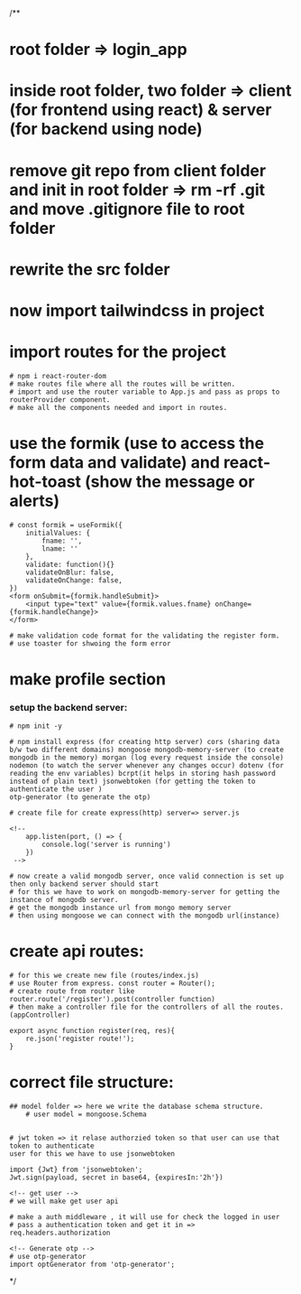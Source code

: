 /**

# root folder => login_app
# inside root folder, two folder => client (for frontend using react) & server (for backend using node)
# remove git repo from client folder and init in root folder => rm -rf .git and move .gitignore file to root folder
# rewrite the src folder
# now import tailwindcss in project
# import routes for the project
    # npm i react-router-dom
    # make routes file where all the routes will be written.
    # import and use the router variable to App.js and pass as props to routerProvider component.
    # make all the components needed and import in routes.

# use the formik (use to access the form data and validate) and react-hot-toast (show the message or alerts)

    # const formik = useFormik({
        initialValues: {
            fname: '',
            lname: ''
        },
        validate: function(){}
        validateOnBlur: false,
        validateOnChange: false,
    })
    <form onSubmit={formik.handleSubmit}>
        <input type="text" value={formik.values.fname} onChange={formik.handleChange}>
    </form>

    # make validation code format for the validating the register form.
    # use toaster for shwoing the form error 

# make profile section 

### setup the backend server:
    # npm init -y
    
    # npm install express (for creating http server) cors (sharing data b/w two different domains) mongoose mongodb-memory-server (to create mongodb in the memory) morgan (log every request inside the console) nodemon (to watch the server whenever any changes occur) dotenv (for reading the env variables) bcrpt(it helps in storing hash password instead of plain text) jsonwebtoken (for getting the token to authenticate the user )
    otp-generator (to generate the otp)

    # create file for create express(http) server=> server.js

    <!-- 
        app.listen(port, () => {
            console.log('server is running')
        })
     -->
    
    # now create a valid mongodb server, once valid connection is set up 
    then only backend server should start
    # for this we have to work on mongodb-memory-server for getting the 
    instance of mongodb server. 
    # get the mongodb instance url from mongo memory server
    # then using mongoose we can connect with the mongodb url(instance)

# create api routes:
    # for this we create new file (routes/index.js)
    # use Router from express. const router = Router();
    # create route from router like router.route('/register').post(controller function)
    # then make a controller file for the controllers of all the routes.(appController)

    export async function register(req, res){
        re.json('register route!');
    }

# correct file structure:

    ## model folder => here we write the database schema structure.
        # user model = mongoose.Schema


    # jwt token => it relase authorzied token so that user can use that token to authenticate
    user for this we have to use jsonwebtoken
    
    import {Jwt} from 'jsonwebtoken';
    Jwt.sign(payload, secret in base64, {expiresIn:'2h'})

    <!-- get user -->
    # we will make get user api 

    # make a auth middleware , it will use for check the logged in user
    # pass a authentication token and get it in => req.headers.authorization

    <!-- Generate otp -->
    # use otp-generator
    import optGenerator from 'otp-generator';
*/